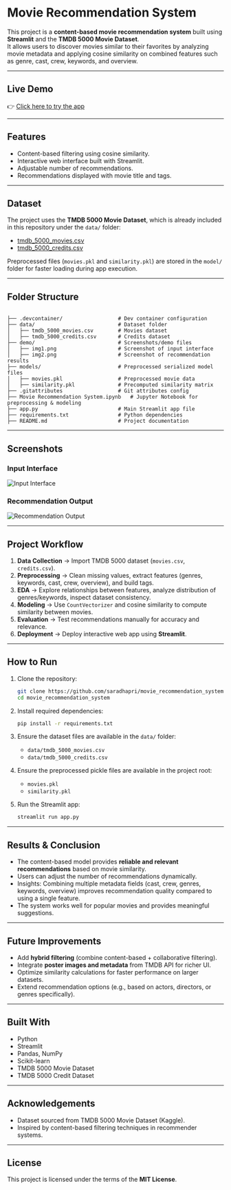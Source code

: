 # Movie Recommendation System

This project is a **content-based movie recommendation system** built using **Streamlit** and the **TMDB 5000 Movie Dataset**.  
It allows users to discover movies similar to their favorites by analyzing movie metadata and applying cosine similarity on combined features such as genre, cast, crew, keywords, and overview.

---

## Live Demo

👉 [Click here to try the app](https://movie-recommender-system7.streamlit.app/)

---

## Features
- Content-based filtering using cosine similarity.
- Interactive web interface built with Streamlit.
- Adjustable number of recommendations.
- Recommendations displayed with movie title and tags.

---

## Dataset

The project uses the **TMDB 5000 Movie Dataset**, which is already included in this repository under the `data/` folder:

- [tmdb_5000_movies.csv](data/tmdb_5000_movies.csv)  
- [tmdb_5000_credits.csv](data/tmdb_5000_credits.csv)  

Preprocessed files (`movies.pkl` and `similarity.pkl`) are stored in the `model/` folder for faster loading during app execution.

---

## Folder Structure

```

├── .devcontainer/                  # Dev container configuration
├── data/                           # Dataset folder
│   ├── tmdb_5000_movies.csv        # Movies dataset
│   ├── tmdb_5000_credits.csv       # Credits dataset
├── demo/                           # Screenshots/demo files
│   ├── img1.png                    # Screenshot of input interface
│   ├── img2.png                    # Screenshot of recommendation results
├── models/                         # Preprocessed serialized model files
│   ├── movies.pkl                  # Preprocessed movie data
│   ├── similarity.pkl              # Precomputed similarity matrix
├── .gitattributes                  # Git attributes config
├── Movie Recommendation System.ipynb   # Jupyter Notebook for preprocessing & modeling
├── app.py                          # Main Streamlit app file
├── requirements.txt                # Python dependencies
├── README.md                       # Project documentation

````

---

## Screenshots

### Input Interface
![Input Interface](demo/img1.png)

### Recommendation Output
![Recommendation Output](demo/img2.png)

---

## Project Workflow

1. **Data Collection** → Import TMDB 5000 dataset (`movies.csv`, `credits.csv`).  
2. **Preprocessing** → Clean missing values, extract features (genres, keywords, cast, crew, overview), and build tags.  
3. **EDA** → Explore relationships between features, analyze distribution of genres/keywords, inspect dataset consistency.  
4. **Modeling** → Use `CountVectorizer` and cosine similarity to compute similarity between movies.  
5. **Evaluation** → Test recommendations manually for accuracy and relevance.  
6. **Deployment** → Deploy interactive web app using **Streamlit**.

---

## How to Run

1. Clone the repository:
   ```bash
   git clone https://github.com/saradhapri/movie_recommendation_system.git
   cd movie_recommendation_system
   ````

2. Install required dependencies:

   ```bash
   pip install -r requirements.txt
   ```

3. Ensure the dataset files are available in the `data/` folder:

   * `data/tmdb_5000_movies.csv`
   * `data/tmdb_5000_credits.csv`

4. Ensure the preprocessed pickle files are available in the project root:

   * `movies.pkl`
   * `similarity.pkl`

5. Run the Streamlit app:

   ```bash
   streamlit run app.py
   ```

---

## Results & Conclusion

* The content-based model provides **reliable and relevant recommendations** based on movie similarity.
* Users can adjust the number of recommendations dynamically.
* Insights: Combining multiple metadata fields (cast, crew, genres, keywords, overview) improves recommendation quality compared to using a single feature.
* The system works well for popular movies and provides meaningful suggestions.

---

## Future Improvements

* Add **hybrid filtering** (combine content-based + collaborative filtering).
* Integrate **poster images and metadata** from TMDB API for richer UI.
* Optimize similarity calculations for faster performance on larger datasets.
* Extend recommendation options (e.g., based on actors, directors, or genres specifically).

---

## Built With

* Python
* Streamlit
* Pandas, NumPy
* Scikit-learn
* TMDB 5000 Movie Dataset
* TMDB 5000 Credit Dataset

---

## Acknowledgements

* Dataset sourced from TMDB 5000 Movie Dataset (Kaggle).
* Inspired by content-based filtering techniques in recommender systems.

---

## License

This project is licensed under the terms of the **MIT License**.


